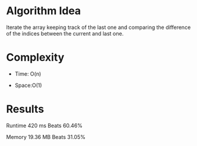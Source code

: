 # Algorithm Idea

Iterate the array keeping track of the last one and comparing the difference of the indices between the current and last one.

# Complexity

- Time: O(n)

- Space:O(1)

# Results

Runtime
420
ms
Beats
60.46%

Memory
19.36
MB
Beats
31.05%